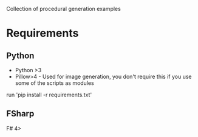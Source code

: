 Collection of procedural generation examples

# Requirements

## Python
* Python >3
* Pillow>4 - Used for image generation, you don't require this if you use some of the scripts as modules

run 'pip install -r requirements.txt'

## FSharp
F# 4>

